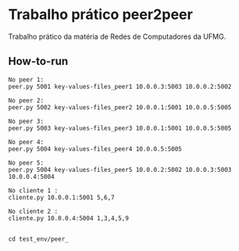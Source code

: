 # Trabalho prático peer2peer

Trabalho prático da matéria de Redes de Computadores da UFMG.

## How-to-run
```
No peer 1:
peer.py 5001 key-values-files_peer1 10.0.0.3:5003 10.0.0.2:5002

No peer 2:
peer.py 5002 key-values-files_peer2 10.0.0.1:5001 10.0.0.5:5005

No peer 3:
peer.py 5003 key-values-files_peer3 10.0.0.1:5001 10.0.0.5:5005

No peer 4:
peer.py 5004 key-values-files_peer4 10.0.0.5:5005

No peer 5: 
peer.py 5004 key-values-files_peer5 10.0.0.2:5002 10.0.0.3:5003 10.0.0.4:5004

No cliente 1 : 
cliente.py 10.0.0.1:5001 5,6,7

No cliente 2 : 
cliente.py 10.0.0.4:5004 1,3,4,5,9


cd test_env/peer_
```
